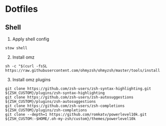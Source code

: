 # Dotfiles

## Shell

1. Apply shell config

```
stow shell
```

2. Install omz

```
sh -c "$(curl -fsSL https://raw.githubusercontent.com/ohmyzsh/ohmyzsh/master/tools/install.sh)"
```

3. Install omz plugins

```
git clone https://github.com/zsh-users/zsh-syntax-highlighting.git ${ZSH_CUSTOM}/plugins/zsh-syntax-highlighting
git clone https://github.com/zsh-users/zsh-autosuggestions ${ZSH_CUSTOM}/plugins/zsh-autosuggestions
git clone https://github.com/zsh-users/zsh-completions ${ZSH_CUSTOM}/plugins/zsh-completions
git clone --depth=1 https://github.com/romkatv/powerlevel10k.git ${ZSH_CUSTOM:-$HOME/.oh-my-zsh/custom}/themes/powerlevel10k
```
